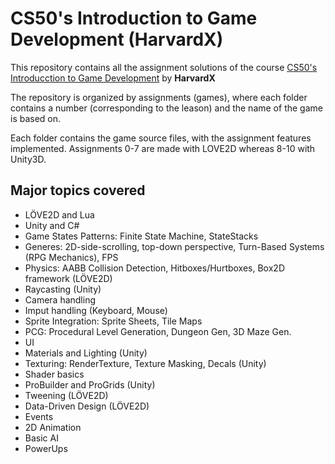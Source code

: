 # CS50's Introduction to Game Development (HarvardX)
This repository contains all the assignment solutions of the course [CS50's Introducction to Game Development](https://cs50.harvard.edu/games/2018/) by **HarvardX**

The repository is organized by assignments (games), where each folder contains a number (corresponding to the leason) and the name of the game is based on.

Each folder contains the game source files, with the assignment features implemented.
Assignments 0-7 are made with LOVE2D whereas 8-10 with Unity3D.

## Major topics covered

- LÖVE2D and Lua
- Unity and C#
- Game States Patterns: Finite State Machine, StateStacks
- Generes: 2D-side-scrolling, top-down perspective, Turn-Based Systems (RPG Mechanics), FPS
- Physics: AABB Collision Detection, Hitboxes/Hurtboxes, Box2D framework (LÖVE2D)
- Raycasting (Unity)
- Camera handling
- Imput handling (Keyboard, Mouse)
- Sprite Integration: Sprite Sheets, Tile Maps
- PCG: Procedural Level Generation, Dungeon Gen, 3D Maze Gen.
- UI
- Materials and Lighting (Unity)
- Texturing: RenderTexture, Texture Masking, Decals (Unity)
- Shader basics
- ProBuilder and ProGrids (Unity)
- Tweening (LÖVE2D)
- Data-Driven Design (LÖVE2D)
- Events
- 2D Animation
- Basic AI
- PowerUps
